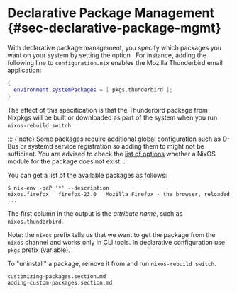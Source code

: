 # Declarative Package Management {#sec-declarative-package-mgmt}

With declarative package management, you specify which packages you want
on your system by setting the option
[](#opt-environment.systemPackages). For instance, adding the
following line to `configuration.nix` enables the Mozilla Thunderbird
email application:

```nix
{
  environment.systemPackages = [ pkgs.thunderbird ];
}
```

The effect of this specification is that the Thunderbird package from
Nixpkgs will be built or downloaded as part of the system when you run
`nixos-rebuild switch`.

::: {.note}
Some packages require additional global configuration such as D-Bus or
systemd service registration so adding them to
[](#opt-environment.systemPackages) might not be sufficient. You are
advised to check the [list of options](#ch-options) whether a NixOS
module for the package does not exist.
:::

You can get a list of the available packages as follows:

```ShellSession
$ nix-env -qaP '*' --description
nixos.firefox   firefox-23.0   Mozilla Firefox - the browser, reloaded
...
```

The first column in the output is the *attribute name*, such as
`nixos.thunderbird`.

Note: the `nixos` prefix tells us that we want to get the package from
the `nixos` channel and works only in CLI tools. In declarative
configuration use `pkgs` prefix (variable).

To "uninstall" a package, remove it from
[](#opt-environment.systemPackages) and run `nixos-rebuild switch`.

```{=include=} sections
customizing-packages.section.md
adding-custom-packages.section.md
```
